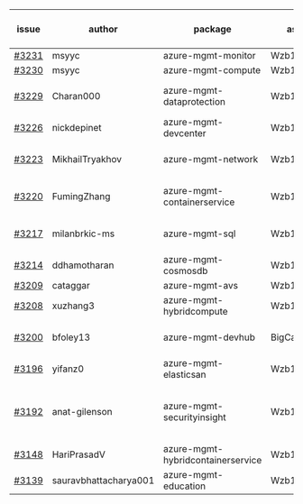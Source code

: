 | issue | author | package | assignee | bot advice | created date of issue | target release date | date from target |
| ------ | ------ | ------ | ------ | ------ | ------ | ------ | :-----: |
| [#3231](https://github.com/Azure/sdk-release-request/issues/3231) | msyyc | azure-mgmt-monitor | Wzb123456789 | MultiAPI | 09-30 | 10-17 |  |
| [#3230](https://github.com/Azure/sdk-release-request/issues/3230) | msyyc | azure-mgmt-compute | Wzb123456789 | MultiAPI | 09-30 | 10-17 |  |
| [#3229](https://github.com/Azure/sdk-release-request/issues/3229) | Charan000 | azure-mgmt-dataprotection | Wzb123456789 | close to release date.  | 09-29 | 10-03 | 2 |
| [#3226](https://github.com/Azure/sdk-release-request/issues/3226) | nickdepinet | azure-mgmt-devcenter | Wzb123456789 |  | 09-28 | 10-12 |  |
| [#3223](https://github.com/Azure/sdk-release-request/issues/3223) | MikhailTryakhov | azure-mgmt-network | Wzb123456789 | new issue. MultiAPI | 09-28 | 10-05 |  |
| [#3220](https://github.com/Azure/sdk-release-request/issues/3220) | FumingZhang | azure-mgmt-containerservice | Wzb123456789 | close to release date.  | 09-28 | 09-30 | 0 |
| [#3217](https://github.com/Azure/sdk-release-request/issues/3217) | milanbrkic-ms | azure-mgmt-sql | Wzb123456789 | close to release date.  | 09-28 | 10-03 | 2 |
| [#3214](https://github.com/Azure/sdk-release-request/issues/3214) | ddhamotharan | azure-mgmt-cosmosdb | Wzb123456789 |  | 09-27 | 10-11 |  |
| [#3209](https://github.com/Azure/sdk-release-request/issues/3209) | cataggar | azure-mgmt-avs | Wzb123456789 | Hold on | 09-26 | 10-31 |  |
| [#3208](https://github.com/Azure/sdk-release-request/issues/3208) | xuzhang3 | azure-mgmt-hybridcompute | Wzb123456789 |  | 09-21 | 10-05 |  |
| [#3200](https://github.com/Azure/sdk-release-request/issues/3200) | bfoley13 | azure-mgmt-devhub | BigCat20196 | close to release date.  | 09-19 | 10-03 | 2 |
| [#3196](https://github.com/Azure/sdk-release-request/issues/3196) | yifanz0 | azure-mgmt-elasticsan | Wzb123456789 |  | 09-19 | 10-12 |  |
| [#3192](https://github.com/Azure/sdk-release-request/issues/3192) | anat-gilenson | azure-mgmt-securityinsight | Wzb123456789 | new comment. close to release date.  | 09-18 | 10-03 | 2 |
| [#3148](https://github.com/Azure/sdk-release-request/issues/3148) | HariPrasadV | azure-mgmt-hybridcontainerservice | Wzb123456789 |  | 09-07 | 10-11 |  |
| [#3139](https://github.com/Azure/sdk-release-request/issues/3139) | sauravbhattacharya001 | azure-mgmt-education | Wzb123456789 |  | 09-02 | 10-17 |  |
